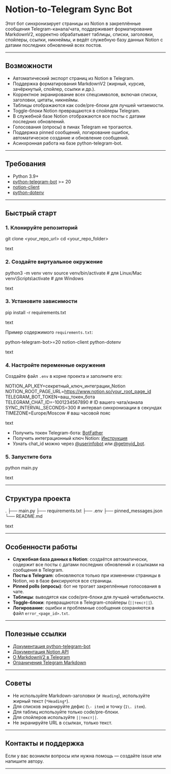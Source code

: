 # Notion-to-Telegram Sync Bot

Этот бот синхронизирует страницы из Notion в закреплённые сообщения Telegram-канала/чата, поддерживает форматирование MarkdownV2, корректно обрабатывает таблицы, списки, заголовки, спойлеры, ссылки, никнеймы, и ведёт служебную базу данных Notion с датами последних обновлений всех постов.

---

## Возможности

- Автоматический экспорт страниц из Notion в Telegram.
- Поддержка форматирования MarkdownV2 (жирный, курсив, зачёркнутый, спойлер, ссылки и др.).
- Корректное экранирование всех спецсимволов, включая списки, заголовки, цитаты, никнеймы.
- Таблицы отображаются как code/pre-блоки для лучшей читаемости.
- Toggle-блоки Notion превращаются в спойлеры Telegram.
- В служебной базе Notion отображаются все посты с датами последних обновлений.
- Голосования (опросы) в пинах Telegram не трогаются.
- Поддержка pinned сообщений, логирование ошибок, автоматическое создание и обновление сообщений.
- Асинхронная работа на базе python-telegram-bot.

---

## Требования

- Python 3.9+
- [python-telegram-bot](https://python-telegram-bot.org) >= 20
- [notion-client](https://github.com/ramnes/notion-sdk-py)
- [python-dotenv](https://pypi.org/project/python-dotenv/)

---

## Быстрый старт

### 1. Клонируйте репозиторий

git clone <your_repo_url>
cd <your_repo_folder>

text

### 2. Создайте виртуальное окружение

python3 -m venv venv
source venv/bin/activate # для Linux/Mac
venv\Scripts\activate # для Windows

text

### 3. Установите зависимости

pip install -r requirements.txt

text

Пример содержимого `requirements.txt`:

python-telegram-bot>=20
notion-client
python-dotenv

text

### 4. Настройте переменные окружения

Создайте файл `.env` в корне проекта и заполните его:

NOTION_API_KEY=секретный_ключ_интеграции_Notion
NOTION_ROOT_PAGE_URL=https://www.notion.so/your_root_page_id
TELEGRAM_BOT_TOKEN=ваш_токен_бота
TELEGRAM_CHAT_ID=-1001234567890 # ID вашего чата/канала
SYNC_INTERVAL_SECONDS=300 # интервал синхронизации в секундах
TIMEZONE=Europe/Moscow # ваш часовой пояс

text

- Получить токен Telegram-бота: [BotFather](https://t.me/BotFather)
- Получить интеграционный ключ Notion: [Инструкция](https://developers.notion.com/docs/create-a-notion-integration)
- Узнать chat_id можно через [@userinfobot](https://t.me/userinfobot) или [@getmyid_bot](https://t.me/getmyid_bot).

### 5. Запустите бота

python main.py

text

---

## Структура проекта

.
├── main.py
├── requirements.txt
├── .env
├── pinned_messages.json
└── README.md

text

---

## Особенности работы

- **Служебная база данных в Notion**: создаётся автоматически, содержит все посты с датами последних обновлений и ссылками на сообщения в Telegram.
- **Посты в Telegram**: обновляются только при изменении страницы в Notion, но в базе фиксируются все страницы.
- **Pinned polls (опросы)**: бот не трогает закреплённые голосования в чате.
- **Таблицы**: выводятся как code/pre-блоки для лучшей читабельности.
- **Toggle-блоки**: превращаются в Telegram-спойлеры (`||текст||`).
- **Логирование**: ошибки и проблемные сообщения сохраняются в файл `error_<page_id>.txt`.

---

## Полезные ссылки

- [Документация python-telegram-bot](https://docs.python-telegram-bot.org/)
- [Документация Notion API](https://developers.notion.com/)
- [О MarkdownV2 в Telegram](https://core.telegram.org/bots/api#markdownv2-style)
- [Ограничения Telegram Markdown](https://core.telegram.org/bots/api#formatting-options)

---

## Советы

- Не используйте Markdown-заголовки (`# Heading`), используйте жирный текст (`*Heading*`).
- Для списков экранируйте дефис (`\- item`) и точку (`1\. item`).
- Для таблиц используйте только code/pre-блоки.
- Для спойлеров используйте `||текст||`.
- Не экранируйте URL в ссылках, только текст.

---

## Контакты и поддержка

Если у вас возникли вопросы или нужна помощь — создайте issue или напишите автору.

---
